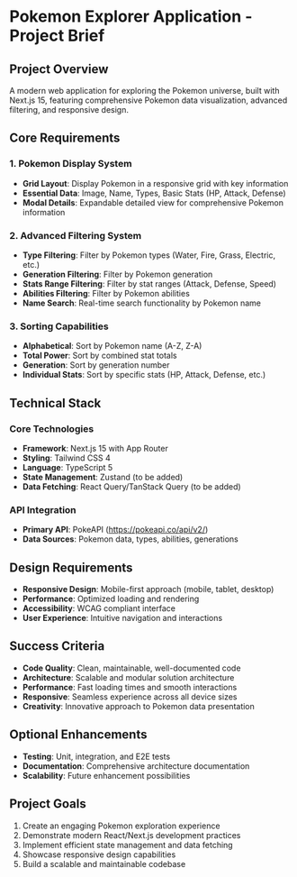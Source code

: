 # Pokemon Explorer Application - Project Brief

## Project Overview

A modern web application for exploring the Pokemon universe, built with Next.js 15, featuring comprehensive Pokemon data visualization, advanced filtering, and responsive design.

## Core Requirements

### 1. Pokemon Display System

- **Grid Layout**: Display Pokemon in a responsive grid with key information
- **Essential Data**: Image, Name, Types, Basic Stats (HP, Attack, Defense)
- **Modal Details**: Expandable detailed view for comprehensive Pokemon information

### 2. Advanced Filtering System

- **Type Filtering**: Filter by Pokemon types (Water, Fire, Grass, Electric, etc.)
- **Generation Filtering**: Filter by Pokemon generation
- **Stats Range Filtering**: Filter by stat ranges (Attack, Defense, Speed)
- **Abilities Filtering**: Filter by Pokemon abilities
- **Name Search**: Real-time search functionality by Pokemon name

### 3. Sorting Capabilities

- **Alphabetical**: Sort by Pokemon name (A-Z, Z-A)
- **Total Power**: Sort by combined stat totals
- **Generation**: Sort by generation number
- **Individual Stats**: Sort by specific stats (HP, Attack, Defense, etc.)

## Technical Stack

### Core Technologies

- **Framework**: Next.js 15 with App Router
- **Styling**: Tailwind CSS 4
- **Language**: TypeScript 5
- **State Management**: Zustand (to be added)
- **Data Fetching**: React Query/TanStack Query (to be added)

### API Integration

- **Primary API**: PokeAPI (https://pokeapi.co/api/v2/)
- **Data Sources**: Pokemon data, types, abilities, generations

## Design Requirements

- **Responsive Design**: Mobile-first approach (mobile, tablet, desktop)
- **Performance**: Optimized loading and rendering
- **Accessibility**: WCAG compliant interface
- **User Experience**: Intuitive navigation and interactions

## Success Criteria

- **Code Quality**: Clean, maintainable, well-documented code
- **Architecture**: Scalable and modular solution architecture
- **Performance**: Fast loading times and smooth interactions
- **Responsive**: Seamless experience across all device sizes
- **Creativity**: Innovative approach to Pokemon data presentation

## Optional Enhancements

- **Testing**: Unit, integration, and E2E tests
- **Documentation**: Comprehensive architecture documentation
- **Scalability**: Future enhancement possibilities

## Project Goals

1. Create an engaging Pokemon exploration experience
2. Demonstrate modern React/Next.js development practices
3. Implement efficient state management and data fetching
4. Showcase responsive design capabilities
5. Build a scalable and maintainable codebase
